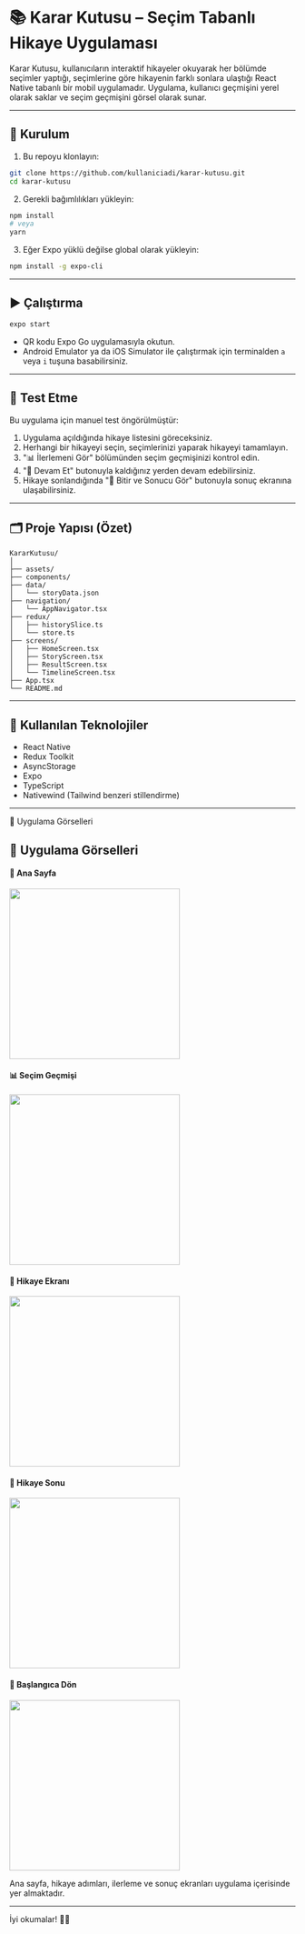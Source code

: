 # 📚 Karar Kutusu – Seçim Tabanlı Hikaye Uygulaması

Karar Kutusu, kullanıcıların interaktif hikayeler okuyarak her bölümde seçimler yaptığı, seçimlerine göre hikayenin farklı sonlara ulaştığı React Native tabanlı bir mobil uygulamadır. Uygulama, kullanıcı geçmişini yerel olarak saklar ve seçim geçmişini görsel olarak sunar.

---

## 🚀 Kurulum

1. Bu repoyu klonlayın:

```bash
git clone https://github.com/kullaniciadi/karar-kutusu.git
cd karar-kutusu
```

2. Gerekli bağımlılıkları yükleyin:

```bash
npm install
# veya
yarn
```

3. Eğer Expo yüklü değilse global olarak yükleyin:

```bash
npm install -g expo-cli
```

---

## ▶️ Çalıştırma

```bash
expo start
```

- QR kodu Expo Go uygulamasıyla okutun.
- Android Emulator ya da iOS Simulator ile çalıştırmak için terminalden `a` veya `i` tuşuna basabilirsiniz.

---

## 🧪 Test Etme

Bu uygulama için manuel test öngörülmüştür:

1. Uygulama açıldığında hikaye listesini göreceksiniz.
2. Herhangi bir hikayeyi seçin, seçimlerinizi yaparak hikayeyi tamamlayın.
3. "📊 İlerlemeni Gör" bölümünden seçim geçmişinizi kontrol edin.
4. "📌 Devam Et" butonuyla kaldığınız yerden devam edebilirsiniz.
5. Hikaye sonlandığında "🎉 Bitir ve Sonucu Gör" butonuyla sonuç ekranına ulaşabilirsiniz.

---

## 🗂️ Proje Yapısı (Özet)

```
KararKutusu/
│
├── assets/
├── components/
├── data/
│   └── storyData.json
├── navigation/
│   └── AppNavigator.tsx
├── redux/
│   ├── historySlice.ts
│   └── store.ts
├── screens/
│   ├── HomeScreen.tsx
│   ├── StoryScreen.tsx
│   ├── ResultScreen.tsx
│   └── TimelineScreen.tsx
├── App.tsx
└── README.md
```

---

## 🧠 Kullanılan Teknolojiler

- React Native
- Redux Toolkit
- AsyncStorage
- Expo
- TypeScript
- Nativewind (Tailwind benzeri stillendirme)

---

📸 Uygulama Görselleri

## 📸 Uygulama Görselleri

<h4>📱 Ana Sayfa</h4>  
<img src="https://github.com/user-attachments/assets/ee3fc824-8b7e-4859-adee-a961f38e76c2" width="300" />

<h4>📊 Seçim Geçmişi</h4>  
<img src="https://github.com/user-attachments/assets/ed0e5f00-3cd1-4c1b-a83f-7ae64ccdc872" width="300" />

<h4>🧠 Hikaye Ekranı</h4>  
<img src="https://github.com/user-attachments/assets/9e3dd5c3-4603-43a4-b6ad-a1d55741b955" width="300" />

<h4>🎉 Hikaye Sonu</h4>  
<img src="https://github.com/user-attachments/assets/aa1dafb1-a8ac-4448-b070-7d50b35e5c33" width="300" />

<h4>🔁 Başlangıca Dön</h4>  
<img src="https://github.com/user-attachments/assets/ec19c559-e40e-4695-a056-f6c342208a94" width="300" />



Ana sayfa, hikaye adımları, ilerleme ve sonuç ekranları uygulama içerisinde yer almaktadır.

---

İyi okumalar! 📖✨
